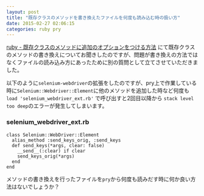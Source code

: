 ```yaml
---
layout: post
title: "既存クラスのメソッドを書き換えたファイルを何度も読み込む時の扱い方"
date: 2015-02-27 02:06:15
categories: ruby pry
---
```

<p><a href="https://ja.stackoverflow.com/questions/6938/%e6%97%a2%e5%ad%98%e3%82%af%e3%83%a9%e3%82%b9%e3%81%ae%e3%83%a1%e3%82%bd%e3%83%83%e3%83%89%e3%81%ab%e8%bf%bd%e5%8a%a0%e3%81%ae%e3%82%aa%e3%83%97%e3%82%b7%e3%83%a7%e3%83%b3%e3%82%92%e3%81%a4%e3%81%91%e3%82%8b%e6%96%b9%e6%b3%95">ruby - 既存クラスのメソッドに追加のオプションをつける方法</a> にて既存クラスのメソッドの書き換えについてお聞きしたのですが、問題が書き換えの方法ではなくファイルの読み込み方にあったために別の質問として立てさせていただきました。</p>

<p>以下のように<code>selenium-webdriver</code>の拡張をしたのですが、pry上で作業している時に<code>Selenium::Webdriver::Element</code>に他のメソッドを追加した時など何度も<code>load 'selenium_webdriver_ext.rb'</code> で呼び出すと2回目以降から <code>stack level too deep</code>のエラーが発生してしまいます。</p>

<h3>selenium_webdriver_ext.rb</h3>

<pre><code>class Selenium::WebDriver::Element
  alias_method :send_keys_orig, :send_keys  
  def send_keys(*args, clear: false)
    __send__(:clear) if clear
    send_keys_orig(*args)
  end
end
</code></pre>

<p>メソッドの書き換えを行ったファイルを<code>pry</code>から何度も読みだす時に何か良い方法はないでしょうか？</p>
